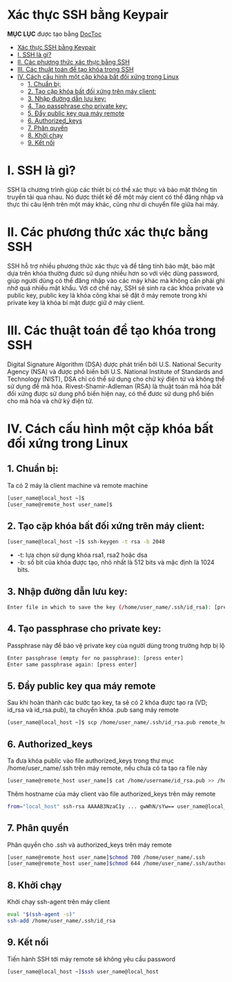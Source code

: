 ﻿# Xác thực SSH bằng Keypair

**MỤC LỤC** 
được tạo bằng [DocToc](http://doctoc.herokuapp.com/)

- [Xác thực SSH bằng Keypair](#user-content-x%C3%A1c-th%E1%BB%B1c-ssh-b%E1%BA%B1ng-keypair)
- [I. SSH là gì?](#user-content-i-ssh-l%C3%A0-g%C3%AC)
- [II. Các phương thức xác thực bằng SSH](#user-content-ii-c%C3%A1c-ph%C6%B0%C6%A1ng-th%E1%BB%A9c-x%C3%A1c-th%E1%BB%B1c-b%E1%BA%B1ng-ssh)
- [III. Các thuật toán để tạo khóa trong SSH](#user-content-iii-c%C3%A1c-thu%E1%BA%ADt-to%C3%A1n-%C4%91%E1%BB%83-t%E1%BA%A1o-kh%C3%B3a-trong-ssh)
- [IV. Cách cấu hình một cặp khóa bất đối xứng trong Linux](#user-content-iv-c%C3%A1ch-c%E1%BA%A5u-h%C3%ACnh-m%E1%BB%99t-c%E1%BA%B7p-kh%C3%B3a-b%E1%BA%A5t-%C4%91%E1%BB%91i-x%E1%BB%A9ng-trong-linux)
	- [1. Chuẩn bị:](#user-content-1-chu%E1%BA%A9n-b%E1%BB%8B)
	- [2. Tạo cặp khóa bất đối xứng trên máy client:](#user-content-2-t%E1%BA%A1o-c%E1%BA%B7p-kh%C3%B3a-b%E1%BA%A5t-%C4%91%E1%BB%91i-x%E1%BB%A9ng-tr%C3%AAn-m%C3%A1y-client)
	- [3. Nhập đường dẫn lưu key:](#user-content-3-nh%E1%BA%ADp-%C4%91%C6%B0%E1%BB%9Dng-d%E1%BA%ABn-l%C6%B0u-key)
	- [4. Tạo passphrase cho private key:](#user-content-4-t%E1%BA%A1o-passphrase-cho-private-key)
	- [5. Đẩy public key qua máy remote](#user-content-5-%C4%90%E1%BA%A9y-public-key-qua-m%C3%A1y-remote)
	- [6. Authorized_keys](#user-content-6-authorized_keys)
	- [7. Phân quyền](#user-content-7-ph%C3%A2n-quy%E1%BB%81n)
	- [8. Khởi chạy](#user-content-8-kh%E1%BB%9Fi-ch%E1%BA%A1y)
	- [9. Kết nối](#user-content-9-k%E1%BA%BFt-n%E1%BB%91i)


# I. SSH là gì?

SSH là chương trình giúp các thiêt bị có thể xác thực và bảo mật thông tin truyền tải qua nhau. 
Nó được thiết kế để một máy cient có thể đăng nhập và thực thi câu lệnh trên một máy khác, cũng như di chuyển file giữa hai máy.

# II. Các phương thức xác thực bằng SSH

SSH hỗ trợ nhiều phương thức xác thực và để tăng tính bảo mật, bảo mật dựa trên khóa thường đươc sử dụng nhiều hơn so với việc dùng password, 
giúp người dùng có thể đăng nhập vào các máy khác mà không cần phải ghi nhớ quá nhiều mật khẩu. Với cớ chế này, SSH sẽ sinh ra các 
khóa private và public key, public key là khóa công khai sẽ đặt ở máy remote trong khi private key là khóa bí mật được giữ ở máy client.

# III. Các thuật toán để tạo khóa trong SSH

Digital Signature Algorithm (DSA) được phát triển bởi U.S. National Security Agency (NSA) và được phổ biến bởi U.S. National Institute of Standards and Technology (NIST), DSA chỉ có thể sử dụng cho chữ ký
điện tử và không thể sử dụng để mã hóa. 
Rivest-Shamir-Adleman (RSA) là thuật toán mã hóa bất đối xứng được sử dung phổ biến hiện nay, có thể đươc sử dung phổ biến cho mã hóa và chữ ký điện tử.

# IV. Cách cấu hình một cặp khóa bất đối xứng trong Linux

## 1. Chuẩn bị:
Ta có 2 máy là client machine và remote machine
```sh
[user_name@local_host ~]$
[user_name@remote_host user_name]$
```

## 2. Tạo cặp khóa bất đối xứng trên máy client:
```sh
[user_name@local_host ~]$ ssh-keygen -t rsa -b 2048
```
- -t: lựa chọn sử dụng khóa rsa1, rsa2 hoặc dsa
- -b: số bit của khóa được tạo, nhỏ nhất là 512 bits và mặc định là 1024 bits.

## 3. Nhập đường dẫn lưu key:
```sh
Enter file in which to save the key (/home/user_name/.ssh/id_rsa): [press enter]
```
	
## 4. Tạo passphrase cho private key:
Passphrase này để bảo vệ private key của người dùng trong trường hợp bị lộ
```sh	
Enter passphrase (empty for no passphrase): [press enter]
Enter same passphrase again: [press enter]
```
## 5. Đẩy public key qua máy remote
Sau khi hoàn thành các bước tạo key, ta sẽ có 2 khóa được tạo ra (VD; id_rsa và id_rsa.pub), ta chuyển khóa .pub sang máy remote	
```sh
[user_name@local_host ~]$ scp /home/user_name/.ssh/id_rsa.pub remote_host:/home/user_name/
```
	
## 6. Authorized_keys 
Ta đưa khóa public vào file authorized_keys trong thư mục /home/user_name/.ssh trên máy remote, nếu chưa có ta tạo ra file này
```sh
[user_name@remote_host user_name]$ cat /home/username/id_rsa.pub >> /home/username/.ssh/authorized_keys
```
Thêm hostname của máy client vào file authorized_keys trên máy remote	
```sh
from="local_host" ssh-rsa AAAAB3NzaC1y ... gwWhN/sYw== user_name@local_host 
```
	
## 7. Phân quyền 
Phân quyền cho .ssh và authorized_keys trên máy remote
```sh
[user_name@remote_host user_name]$chmod 700 /home/user_name/.ssh
[user_name@remote_host user_name]$chmod 644 /home/user_name/.ssh/authorized_keys
```

## 8. Khởi chạy 
Khởi chạy ssh-agent trên máy client
```sh
eval "$(ssh-agent -s)"
ssh-add /home/user_name/.ssh/id_rsa
```
	
## 9. Kết nối
Tiến hành SSH tới máy remote sẽ không yêu cầu password
```sh
[user_name@local_host ~]$ssh user_name@local_host
```





